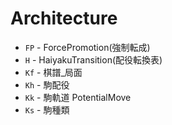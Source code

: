 ﻿# Architecture

* `FP` - ForcePromotion(強制転成)
* `H` - HaiyakuTransition(配役転換表)
* `Kf` - 棋譜_局面
* `Kh` - 駒配役
* `Kk` - 駒軌道 PotentialMove
* `Ks` - 駒種類
